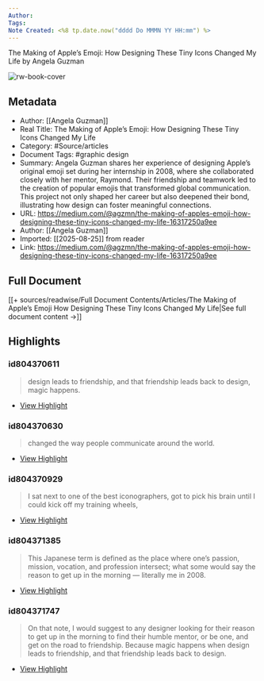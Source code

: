 ```yaml
---
Author: 
Tags:
Note Created: <%8 tp.date.now("dddd Do MMMN YY HH:mm") %>
---
```

The Making of Apple’s Emoji: How Designing These Tiny Icons Changed My Life by Angela Guzman

![rw-book-cover](https://miro.medium.com/max/1200/1*RJpU1zBHBAYqdghbXWbLBA.png)

## Metadata
- Author: [[Angela Guzman]]
- Real Title: The Making of Apple’s Emoji: How Designing These Tiny Icons Changed My Life
- Category: #Source/articles
- Document Tags:  #graphic design 
- Summary: Angela Guzman shares her experience of designing Apple’s original emoji set during her internship in 2008, where she collaborated closely with her mentor, Raymond. Their friendship and teamwork led to the creation of popular emojis that transformed global communication. This project not only shaped her career but also deepened their bond, illustrating how design can foster meaningful connections.
- URL: https://medium.com/@agzmn/the-making-of-apples-emoji-how-designing-these-tiny-icons-changed-my-life-16317250a9ee
- Author: [[Angela Guzman]]
- Imported: [[2025-08-25]] from reader
- Link: https://medium.com/@agzmn/the-making-of-apples-emoji-how-designing-these-tiny-icons-changed-my-life-16317250a9ee

## Full Document
[[+ sources/readwise/Full Document Contents/Articles/The Making of Apple’s Emoji How Designing These Tiny Icons Changed My Life|See full document content →]]

## Highlights
### id804370611

> design leads to friendship, and that friendship leads back to design, magic happens.

 * [View Highlight](https://read.readwise.io/read/01jbafbrnwxkt4rngcwr3qmn7g)
### id804370630

> changed the way people communicate around the world.

 * [View Highlight](https://read.readwise.io/read/01jbafcegatzd2a657ebqeak40)
### id804370929

> I sat next to one of the best iconographers, got to pick his brain until I could kick off my training wheels,

 * [View Highlight](https://read.readwise.io/read/01jbafgach2bra41k1mnf8j3b3)
### id804371385

> This Japanese term is defined as the place where one’s passion, mission, vocation, and profession intersect; what some would say the reason to get up in the morning — literally me in 2008.

 * [View Highlight](https://read.readwise.io/read/01jbafmr9422cpn3bzv84kkmc3)
### id804371747

> On that note, I would suggest to any designer looking for their reason to get up in the morning to find their humble mentor, or be one, and get on the road to friendship. Because magic happens when design leads to friendship, and that friendship leads back to design.

 * [View Highlight](https://read.readwise.io/read/01jbafnay60vttpfm51m9r1rdh)
